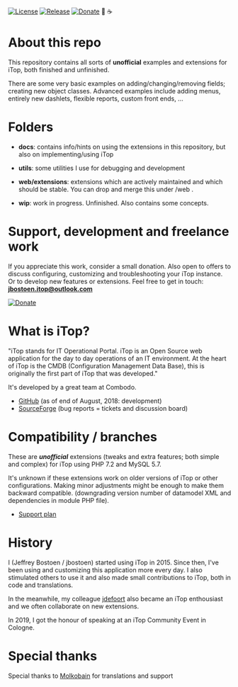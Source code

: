 
[![License](https://img.shields.io/github/license/jbostoen/iTop-custom-extensions)](https://github.com/jbostoen/iTop-custom-extensions/blob/master/license.md)
[![Release](https://img.shields.io/github/release/jbostoen/iTop-custom-extensions)](https://github.com/jbostoen/iTop-custom-extensions/releases)
[![Donate](https://img.shields.io/badge/Donate-PayPal-green.svg)](https://www.paypal.me/jbostoen)
🍻 ☕

# About this repo
This repository contains all sorts of **unofficial** examples and extensions for iTop, both finished and unfinished.

There are some very basic examples on adding/changing/removing fields; creating new object classes. 
Advanced examples include adding menus, entirely new dashlets, flexible reports, custom front ends, ...


# Folders
- **docs**: contains info/hints on using the extensions in this repository, but also on implementing/using iTop
- **utils**: some utilities I use for debugging and development
- **web/extensions**: extensions which are actively maintained and which should be stable. You can drop and merge this under <iTop folder>/web .

- **wip**: work in progress. Unfinished. Also contains some concepts.


# Support, development and freelance work
If you appreciate this work, consider a small donation.
Also open to offers to discuss configuring, customizing and troubleshooting your iTop instance. 
Or to develop new features or extensions.
Feel free to get in touch: **jbostoen.itop@outlook.com**

[![Donate](https://img.shields.io/badge/Donate-PayPal-green.svg)](https://www.paypal.me/jbostoen)


# What is iTop?
"iTop stands for IT Operational Portal. iTop is an Open Source web application for the day to day operations of an IT environment. At the heart of iTop is the CMDB (Configuration Management Data Base), this is originally the first part of iTop that was developed." 

It's developed by a great team at Combodo.
- [GitHub](https://github.com/Combodo/iTop) (as of end of August, 2018: development)
- [SourceForge](https://sourceforge.net/p/itop/discussion/) (bug reports = tickets and discussion board)


# Compatibility / branches
These are ***unofficial*** extensions (tweaks and extra features; both simple and complex) for iTop using PHP 7.2 and MySQL 5.7.

It's unknown if these extensions work on older versions of iTop or other configurations.
Making minor adjustments might be enough to make them backward compatible. (downgrading version number of datamodel XML and dependencies in module PHP file).

* [Support plan](https://github.com/jbostoen/iTop-custom-extensions/blob/master/docs/support%20plan.md)


# History
I (Jeffrey Bostoen / jbostoen) started using iTop in 2015. Since then, I've been using and customizing this application more every day. 
I also stimulated others to use it and also made small contributions to iTop, both in code and translations.

In the meanwhile, my colleague [jdefoort](https://github.com/jdefoort) also became an iTop enthousiast and we often collaborate on new extensions.

In 2019, I got the honour of speaking at an iTop Community Event in Cologne.


# Special thanks
Special thanks to [Molkobain](https://github.com/Molkobain) for translations and support
